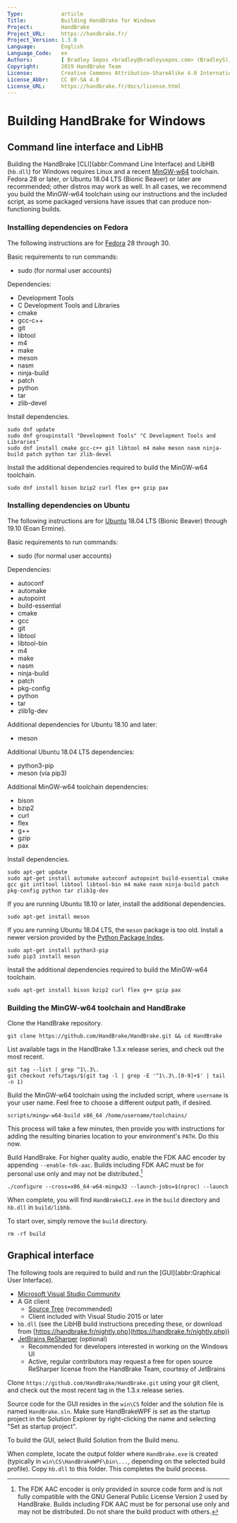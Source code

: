 ```yaml
---
Type:            article
Title:           Building HandBrake for Windows
Project:         HandBrake
Project_URL:     https://handbrake.fr/
Project_Version: 1.3.0
Language:        English
Language_Code:   en
Authors:         [ Bradley Sepos <bradley@bradleysepos.com> (BradleyS), Scott (s55) ]
Copyright:       2019 HandBrake Team
License:         Creative Commons Attribution-ShareAlike 4.0 International
License_Abbr:    CC BY-SA 4.0
License_URL:     https://handbrake.fr/docs/license.html
---
```


Building HandBrake for Windows
==============================

## Command line interface and LibHB

Building the HandBrake [CLI](abbr:Command Line Interface) and LibHB (`hb.dll`) for Windows requires Linux and a recent [MinGW-w64](https://mingw-w64.org/) toolchain. Fedora 28 or later, or Ubuntu 18.04 LTS (Bionic Beaver) or later are recommended; other distros may work as well. In all cases, we recommend you build the MinGW-w64 toolchain using our instructions and the included script, as some packaged versions have issues that can produce non-functioning builds.

### Installing dependencies on Fedora

The following instructions are for [Fedora](https://getfedora.org) 28 through 30.

Basic requirements to run commands:

- sudo (for normal user accounts)

Dependencies:

- Development Tools
- C Development Tools and Libraries
- cmake
- gcc-c++
- git
- libtool
- m4
- make
- meson
- nasm
- ninja-build
- patch
- python
- tar
- zlib-devel

Install dependencies.

    sudo dnf update
    sudo dnf groupinstall "Development Tools" "C Development Tools and Libraries"
    sudo dnf install cmake gcc-c++ git libtool m4 make meson nasm ninja-build patch python tar zlib-devel

Install the additional dependencies required to build the MinGW-w64 toolchain.

    sudo dnf install bison bzip2 curl flex g++ gzip pax


### Installing dependencies on Ubuntu

The following instructions are for [Ubuntu](https://www.ubuntu.com) 18.04 LTS (Bionic Beaver) through 19.10 (Eoan Ermine).

Basic requirements to run commands:

- sudo (for normal user accounts)

Dependencies:

- autoconf
- automake
- autopoint
- build-essential
- cmake
- gcc
- git
- libtool
- libtool-bin
- m4
- make
- nasm
- ninja-build
- patch
- pkg-config
- python
- tar
- zlib1g-dev

Additional dependencies for Ubuntu 18.10 and later:

- meson

Additional Ubuntu 18.04 LTS dependencies:

- python3-pip
- meson (via pip3)

Additional MinGW-w64 toolchain dependencies:

- bison
- bzip2
- curl
- flex
- g++
- gzip
- pax

Install dependencies.

    sudo apt-get update
    sudo apt-get install automake autoconf autopoint build-essential cmake gcc git intltool libtool libtool-bin m4 make nasm ninja-build patch pkg-config python tar zlib1g-dev

If you are running Ubuntu 18.10 or later, install the additional dependencies.

    sudo apt-get install meson

If you are running Ubuntu 18.04 LTS, the `meson` package is too old. Install a newer version provided by the [Python Package Index](https://pypi.org/).

    sudo apt-get install python3-pip
    sudo pip3 install meson

Install the additional dependencies required to build the MinGW-w64 toolchain.

    sudo apt-get install bison bzip2 curl flex g++ gzip pax


### Building the MinGW-w64 toolchain and HandBrake

Clone the HandBrake repository.

    git clone https://github.com/HandBrake/HandBrake.git && cd HandBrake

List available tags in the HandBrake 1.3.x release series, and check out the most recent.

    git tag --list | grep ^1\.3\.
    git checkout refs/tags/$(git tag -l | grep -E '^1\.3\.[0-9]+$' | tail -n 1)

Build the MinGW-w64 toolchain using the included script, where `username` is your user name. Feel free to choose a different output path, if desired.

    scripts/mingw-w64-build x86_64 /home/username/toolchains/

This process will take a few minutes, then provide you with instructions for adding the resulting binaries location to your environment's `PATH`. Do this now.

Build HandBrake. For higher quality audio, enable the FDK AAC encoder by appending `--enable-fdk-aac`. Builds including FDK AAC must be for personal use only and may not be distributed.[^fdk-aac-license]

    ./configure --cross=x86_64-w64-mingw32 --launch-jobs=$(nproc) --launch

When complete, you will find `HandBrakeCLI.exe` in the `build` directory and `hb.dll` in `build/libhb`.

To start over, simply remove the `build` directory.

    rm -rf build


## Graphical interface

The following tools are required to build and run the [GUI](abbr:Graphical User Interface).

- [Microsoft Visual Studio Community](https://www.visualstudio.com/vs/community/)
- A Git client
  - [Source Tree](https://www.sourcetreeapp.com) (recommended)
  - Client included with Visual Studio 2015 or later
- `hb.dll` (see the LibHB build instructions preceding these, or download from [https://handbrake.fr/nightly.php](https://handbrake.fr/nightly.php))
- [JetBrains ReSharper](https://www.jetbrains.com/?from=HandBrake) (optional)
  - Recommended for developers interested in working on the Windows UI
  - Active, regular contributors may request a free for open source ReSharper license from the HandBrake Team, courtesy of JetBrains

Clone `https://github.com/HandBrake/HandBrake.git` using your git client, and check out the most recent tag in the 1.3.x release series.

Source code for the GUI resides in the `win\CS` folder and the solution file is named `HandBrake.sln`. Make sure HandBrakeWPF is set as the startup project in the Solution Explorer by right-clicking the name and selecting "Set as startup project".

To build the GUI, select Build Solution from the Build menu.

When complete, locate the output folder where `HandBrake.exe` is created (typically in `win\CS\HandBrakeWPF\bin\...`, depending on the selected build profile). Copy `hb.dll` to this folder. This completes the build process.

[^fdk-aac-license]: The FDK AAC encoder is only provided in source code form and is not fully compatible with the GNU General Public License Version 2 used by HandBrake. Builds including FDK AAC must be for personal use only and may not be distributed. Do not share the build product with others.
